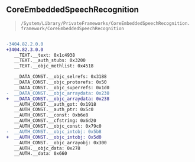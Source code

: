 ## CoreEmbeddedSpeechRecognition

> `/System/Library/PrivateFrameworks/CoreEmbeddedSpeechRecognition.framework/CoreEmbeddedSpeechRecognition`

```diff

-3404.82.2.0.0
+3404.82.3.0.0
   __TEXT.__text: 0x1c4938
   __TEXT.__auth_stubs: 0x3200
   __TEXT.__objc_methlist: 0x4518

   __DATA_CONST.__objc_selrefs: 0x3188
   __DATA_CONST.__objc_protorefs: 0x50
   __DATA_CONST.__objc_superrefs: 0x1d0
-  __DATA_CONST.__objc_arraydata: 0x230
+  __DATA_CONST.__objc_arraydata: 0x238
   __AUTH_CONST.__auth_got: 0x1918
   __AUTH_CONST.__auth_ptr: 0x5c0
   __AUTH_CONST.__const: 0xb6e8
   __AUTH_CONST.__cfstring: 0x6d20
   __AUTH_CONST.__objc_const: 0x79c0
-  __AUTH_CONST.__objc_intobj: 0x5b8
+  __AUTH_CONST.__objc_intobj: 0x5d0
   __AUTH_CONST.__objc_arrayobj: 0x300
   __AUTH.__objc_data: 0x278
   __AUTH.__data: 0x660

```
